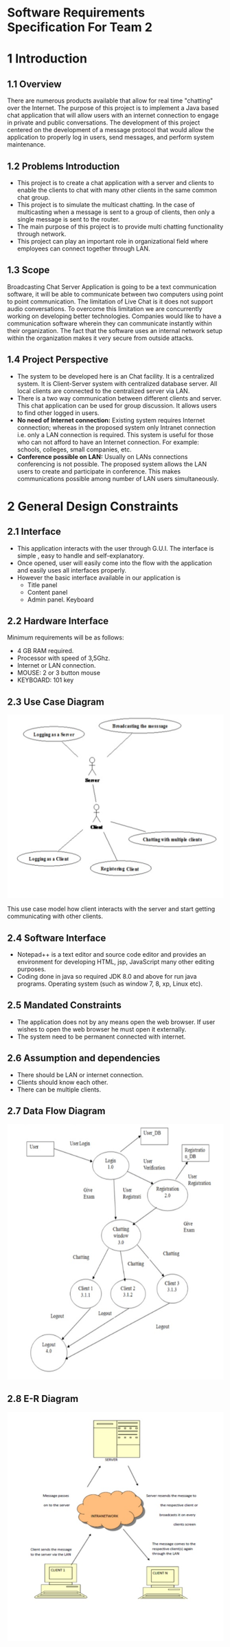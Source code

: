 # Software Requirements Specification For Team 2



























# 1 Introduction

## 1.1 Overview

There are numerous products available that allow for real time &quot;chatting&quot; over the Internet. The purpose of this project is to implement a Java based chat application that will allow users with an internet connection to engage in private and public conversations. The development of this project centered on the development of a message protocol that would allow the application to properly log in users, send messages, and perform system maintenance.

## 1.2 Problems Introduction

- This project is to create a chat application with a server and clients to enable the clients to chat with many other clients in the same common chat group.
- This project is to simulate the multicast chatting. In the case of multicasting when a message is sent to a group of clients, then only a single message is sent to the router.
- The main purpose of this project is to provide multi chatting functionality through network.
- This project can play an important role in organizational field where employees can connect together through LAN.

## 1.3 Scope

 Broadcasting Chat Server Application is going to be a text communication software, it will be able to communicate between two computers using point to point communication. The limitation of Live Chat is it does not support audio conversations. To overcome this limitation we are concurrently working on developing better technologies. Companies would like to have a communication software wherein they can communicate instantly within their organization. The fact that the software uses an internal network setup within the organization makes it very secure from outside attacks.







## 1.4 Project Perspective

- The system to be developed here is an Chat facility. It is a centralized system. It is Client-Server system with centralized database server. All local clients are connected to the centralized server via LAN.
- There is a two way communication between different clients and server. This chat application can be used for group discussion. It allows users to find other logged in users.
-  **No need of Internet connection:** Existing system requires Internet connection; whereas in the proposed system only Intranet connection i.e. only a LAN connection is required. This system is useful for those who can not afford to have an Internet connection. For example: schools, colleges, small companies, etc.
-  **Conference possible on LAN:** Usually on LANs connections conferencing is not possible. The proposed system allows the LAN users to create and participate in conference. This makes communications possible among number of LAN users simultaneously.

# 2 General Design Constraints

## 2.1 Interface

- This application interacts with the user through G.U.I. The interface is simple , easy to handle and self-explanatory.
- Once opened, user will easily come into the flow with the application and easily uses all interfaces properly.
- However the basic interface available in our application is
  -  Title panel
  - Content panel
  - Admin panel. Keyboard

## 2.2 Hardware Interface

Minimum requirements will be as follows:

- 4 GB RAM required.
- Processor with speed of 3,5Ghz.
- Internet or LAN connection.
- MOUSE: 2 or 3 button mouse
- KEYBOARD: 101 key

## 2.3 Use Case Diagram
![Use case Diagram]( https://github.com/BryanImaralu/2020_5bi_team2_Imaralu/blob/master/img/usecasediagram.png "Use Case Diagram")

This use case model how client interacts with the server and start getting communicating with other clients.

## 2.4 Software Interface
-	Notepad++ is a text editor and source code editor and provides an environment for developing HTML, jsp, JavaScript many other editing purposes. 
- Coding done in java so required JDK 8.0 and above for run java programs. Operating system (such as window 7, 8, xp, Linux etc).

## 2.5 Mandated Constraints
- The application does not by any means open the web browser. If user wishes to open the web browser he must open it externally. 
- The system need to be permanent connected with internet.
## 2.6	Assumption and dependencies
-	There should be LAN or internet connection. 
- Clients should know each other. 
- There can be multiple clients.
## 2.7 Data Flow Diagram
![Use case Diagram](img/dataflowdiagram.png "Data Flow Diagram")

## 2.8 E-R Diagram
![Use case Diagram](https://github.com/BryanImaralu/2020_5bi_team2_Imaralu/blob/master/img/er_diagram.png "E-R Diagram")

